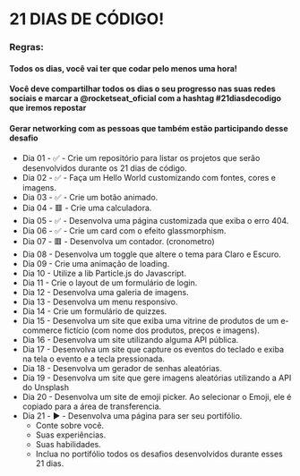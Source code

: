 # 21 DIAS DE CÓDIGO!

### Regras:

#### Todos os dias, você vai ter que codar pelo menos uma hora!

#### Você deve compartilhar todos os dias o seu progresso nas suas redes sociais e marcar a @rocketseat_oficial com a hashtag #21diasdecodigo que iremos repostar

#### Gerar networking com as pessoas que também estão participando desse desafio

- Dia 01 - ✅ - Crie um repositório para listar os projetos que serão desenvolvidos durante os 21 dias de código.
- Dia 02 - ✅ - Faça um Hello World customizando com fontes, cores e imagens.
- Dia 03 - ✅ - Crie um botão animado.
- Dia 04 - 🟥 - Crie uma calculadora.
- Dia 05 - ✅ - Desenvolva uma página customizada que exiba o erro 404.
- Dia 06 - ✅ - Crie um card com o efeito glassmorphism.
- Dia 07 - 🟥 - Desenvolva um contador. (cronometro)
- Dia 08 - Desenvolva um toggle que altere o tema para Claro e Escuro.
- Dia 09 - Crie uma animação de loading.
- Dia 10 - Utilize a lib Particle.js do Javascript.
- Dia 11 - Crie o layout de um formulário de login.
- Dia 12 - Desenvolva uma galeria de imagens.
- Dia 13 - Desenvolva um menu responsivo.
- Dia 14 - Crie um formulário de quizzes.
- Dia 15 - Desenvolva um site que exiba uma vitrine de produtos de um e-commerce fictício (com nome dos produtos, preços e imagens).
- Dia 16 - Desenvolva um site utilizando alguma API pública.
- Dia 17 - Desenvolva um site que capture os eventos do teclado e exiba na tela o evento e a tecla pressionada.
- Dia 18 - Desenvolva um gerador de senhas aleatórias.
- Dia 19 - Desenvolva um site que gere imagens aleatórias utilizando a API do Unsplash
- Dia 20 - Desenvolva um site de emoji picker. Ao selecionar o Emoji, ele é copiado para a área de transferencia.
- Dia 21 - ▶️ - Desenvolva uma página para ser seu portifólio.
  - Conte sobre você.
  - Suas experiências.
  - Suas habilidades.
  - Inclua no portifólio todos os desafios desenvolvidos durante esses 21 dias.

